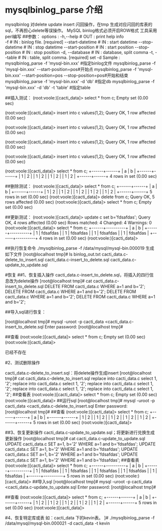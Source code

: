 # mysqlbinlog_parse 介绍
mysqlbinlog 对delete update insert 闪回操作，在tmp 生成对应闪回的库表的sql，不再担心delete等误操作。
MySQL binlog格式必须开启ROW格式
工具采用perl编写
##参数：
options :
	-h,--help			    # OUT : print help info   
	-f				        # IN  : binlog file. [required]
	--start-datetime		# IN  : start datetime
	--stop-datetime			# IN  : stop datetime
	--start-position		# IN  : start position
	--stop-position			# IN  : stop position
	-d, --database			# IN  : database, split comma
	-t, --table			    # IN  : table, split comma. [required] set -d
Sample :
   mysqlbinlog_parse -f 'mysql-bin.xxx' #指定binlog文件
   mysqlbinlog_parse -f 'mysql-bin.xxx'  --start-position=pos#开始点
   mysqlbinlog_parse -f 'mysql-bin.xxx'  --start-position=pos --stop-position=pos#开始和结束
   mysqlbinlog_parse -f 'mysql-bin.xxx'  -d 'db' #指定db
   mysqlbinlog_parse -f 'mysql-bin.xxx'  -d 'db' -t 'table' #指定table

##插入测试：
(root:voole:)[cacti_data]> select * from c;
Empty set (0.00 sec)

(root:voole:)[cacti_data]> insert into c values(1,2);
Query OK, 1 row affected (0.00 sec)

(root:voole:)[cacti_data]> insert into c values(1,2);
Query OK, 1 row affected (0.00 sec)

(root:voole:)[cacti_data]> insert into c values(1,2);
Query OK, 1 row affected (0.00 sec)

(root:voole:)[cacti_data]> insert into c values(1,2);
Query OK, 1 row affected (0.00 sec)

(root:voole:)[cacti_data]> select * from c;
+------+------+
| a    | b    |
+------+------+
|    1 | 2    |
|    1 | 2    |
|    1 | 2    |
|    1 | 2    |
+------+------+
4 rows in set (0.00 sec)

##删除测试：
(root:voole:)[cacti_data]> select * from c;
+------+------+
| a    | b    |
+------+------+
|    1 | 2    |
|    1 | 2    |
|    1 | 2    |
|    1 | 2    |
|    1 | 2    |
+------+------+
5 rows in set (0.00 sec)
(root:voole:)[cacti_data]> delete from c;
Query OK, 5 rows affected (0.00 sec)
(root:voole:)[cacti_data]> select * from c;
Empty set (0.00 sec)

##更新测试：
(root:voole:)[cacti_data]> update c set b='fdsafdas';
Query OK, 4 rows affected (0.00 sec)
Rows matched: 4  Changed: 4  Warnings: 0
(root:voole:)[cacti_data]> select * from c;
+------+----------+
| a    | b        |
+------+----------+
|    1 | fdsafdas |
|    1 | fdsafdas |
|    1 | fdsafdas |
|    1 | fdsafdas |
+------+----------+
4 rows in set (0.00 sec)
(root:voole:)[cacti_data]> 

##执行恢复命令
./mysqlbinlog_parse -f /data/mysql/mysql-bin.000019
生成如下文件
[root@localhost tmp]# ls
binlog_out.txt  cacti_data.c-delete_to_insert.sql  cacti_data.c-insert_to_delete.sql  cacti_data.c-update_to_update.sql 

#恢复
##1、恢复插入操作
cacti_data.c-insert_to_delete.sql，将插入的四行信息改为delete操作
[root@localhost tmp]# cat cacti_data.c-insert_to_delete.sql 
DELETE FROM cacti_data.c
WHERE
a=1 and 
b='2';
DELETE FROM cacti_data.c
WHERE
a=1 and 
b='2';
DELETE FROM cacti_data.c
WHERE
a=1 and 
b='2';
DELETE FROM cacti_data.c
WHERE
a=1 and 
b='2';

##导入sql进行恢复：

[root@localhost tmp]# mysql -uroot -p cacti_data <cacti_data.c-insert_to_delete.sql 
Enter password: 
[root@localhost tmp]# 

##查看
(root:voole:)[cacti_data]> select * from c;
Empty set (0.00 sec)
(root:voole:)[cacti_data]> 

已经不存在

#2、测试删除操作

cacti_data.c-delete_to_insert.sql：将delete操作生成insert
[root@localhost tmp]# cat cacti_data.c-delete_to_insert.sql 
replace into cacti_data.c
select
1,
'2';
replace into cacti_data.c
select
1,
'2';
replace into cacti_data.c
select
1,
'2';
replace into cacti_data.c
select
1,
'2';
replace into cacti_data.c
select
1,
'2';
##查看表
(root:voole:)[cacti_data]> select * from c;
Empty set (0.00 sec)
(root:voole:)[cacti_data]> 
##运行sql
[root@localhost tmp]# mysql -uroot -p cacti_data <cacti_data.c-delete_to_insert.sql 
Enter password: 
[root@localhost tmp]# 
##查看
(root:voole:)[cacti_data]> select * from c;
+------+------+
| a    | b    |
+------+------+
|    1 | 2    |
|    1 | 2    |
|    1 | 2    |
|    1 | 2    |
|    1 | 2    |
+------+------+
5 rows in set (0.00 sec)
(root:voole:)[cacti_data]> 

##3、恢复更新操作
 cacti_data.c-update_to_update.sql；将更新进行兑换生成更新操作
[root@localhost tmp]# cat cacti_data.c-update_to_update.sql 
UPDATE cacti_data.c
SET
a=1,
b='2'
WHERE
a=1 and 
b='fdsafdas';
UPDATE cacti_data.c
SET
a=1,
b='2'
WHERE
a=1 and 
b='fdsafdas';
UPDATE cacti_data.c
SET
a=1,
b='2'
WHERE
a=1 and 
b='fdsafdas';
UPDATE cacti_data.c
SET
a=1,
b='2'
WHERE
a=1 and 
b='fdsafdas';
##查看表
(root:voole:)[cacti_data]> select * from c;
+------+----------+
| a    | b        |
+------+----------+
|    1 | fdsafdas |
|    1 | fdsafdas |
|    1 | fdsafdas |
|    1 | fdsafdas |
|    1 | fdsafdas |
+------+----------+
5 rows in set (0.00 sec)
(root:voole:)[cacti_data]> 
##导入sql
[root@localhost tmp]# mysql -uroot -p cacti_data <cacti_data.c-update_to_update.sql 
Enter password: 
[root@localhost tmp]# 

##查看
(root:voole:)[cacti_data]> select * from c;
+------+------+
| a    | b    |
+------+------+
|    1 | 2    |
|    1 | 2    |
|    1 | 2    |
|    1 | 2    |
|    1 | 2    |
+------+------+
5 rows in set (0.00 sec)
(root:voole:)[cacti_data]> 

#4、恢复特定库或表
如：cacti_data 下的kevin表。
]# ./mysqlbinlog_parse -f /data/mysql/mysql-bin.000021 -d cacti_data -t kevin



